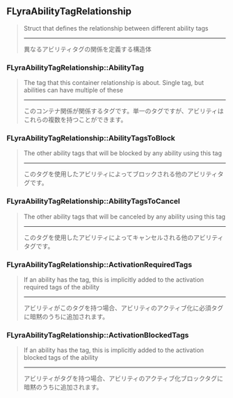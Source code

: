 ## FLyraAbilityTagRelationship

> Struct that defines the relationship between different ability tags  
> 
> ----
> 異なるアビリティタグの関係を定義する構造体  


### FLyraAbilityTagRelationship::AbilityTag

> The tag that this container relationship is about. Single tag, but abilities can have multiple of these  
> 
> ----
> このコンテナ関係が関係するタグです。単一のタグですが、アビリティはこれらの複数を持つことができます。 

### FLyraAbilityTagRelationship::AbilityTagsToBlock

> The other ability tags that will be blocked by any ability using this tag  
> 
> ----
> このタグを使用したアビリティによってブロックされる他のアビリティタグです。  

### FLyraAbilityTagRelationship::AbilityTagsToCancel

> The other ability tags that will be canceled by any ability using this tag  
> 
> ----
> このタグを使用したアビリティによってキャンセルされる他のアビリティタグです。  

### FLyraAbilityTagRelationship::ActivationRequiredTags

> If an ability has the tag, this is implicitly added to the activation required tags of the ability  
> 
> ----
> アビリティがこのタグを持つ場合、アビリティのアクティブ化に必須タグに暗黙のうちに追加されます。  

### FLyraAbilityTagRelationship::ActivationBlockedTags

> If an ability has the tag, this is implicitly added to the activation blocked tags of the ability  
> 
> ----
> アビリティがタグを持つ場合、アビリティのアクティブ化ブロックタグに暗黙のうちに追加されます。  


<!--- ページ内のリンク --->

<!--- 自前の画像へのリンク --->

<!--- generated --->

